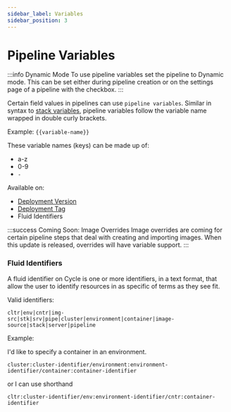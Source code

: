 ```yaml
---
sidebar_label: Variables
sidebar_position: 3
---
```



# Pipeline Variables

:::info Dynamic Mode
To use pipeline variables set the pipeline to Dynamic mode.  This can be set either during pipeline creation or on the settings page of a pipeline with the checkbox. 
:::


Certain field values in pipelines can use `pipeline variables`.  Similar in syntax to [stack variables](/), pipeline variables follow the variable name wrapped in double curly brackets.  


Example: `{{variable-name}}`

These variable names (keys) can be made up of: 

* a-z
* 0-9
* `-`


Available on:


* [Deployment Version](/reference/environments/deployments)
* [Deployment Tag](/reference/environments/deployments/tags)
* Fluid Identifiers


:::success Coming Soon: Image Overrides
Image overrides are coming for certain pipeline steps that deal with creating and importing images.  When this update is released, overrides will have variable support.
:::

### Fluid Identifiers
A fluid identifier on Cycle is one or more identifiers, in a text format, that allow the user to identify resources in as specific of terms as they see fit.  

Valid identifiers: 

```
cltr|env|cntr|img-src|stk|srv|pipe|cluster|environment|container|image-source|stack|server|pipeline
```

Example: 

I'd like to specify a container in an environment. 

```
cluster:cluster-identifier/environment:environment-identifier/container:container-identifier
```

or I can use shorthand 

```
cltr:cluster-identifier/env:environment-identifier/cntr:container-identifier
```


